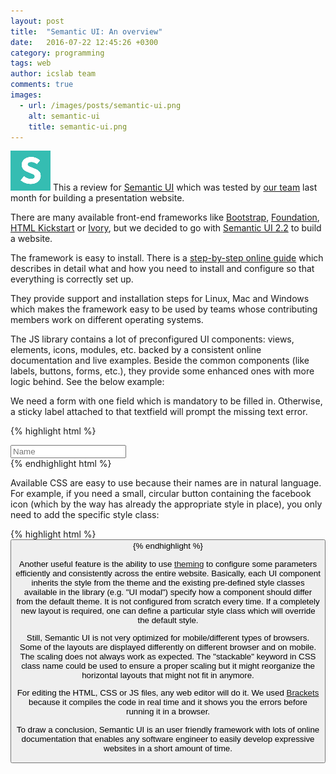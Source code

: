 ```yaml
---
layout: post
title:  "Semantic UI: An overview"
date:   2016-07-22 12:45:26 +0300
category: programming
tags: web 
author: icslab team 
comments: true
images: 
  - url: /images/posts/semantic-ui.png
    alt: semantic-ui
    title: semantic-ui.png
---
```


<div class=" segment">
  <img class="ui tiny left floated image" src="/images/posts/semantic-ui.png">
  This a review for <a href="http://semantic-ui.com/">Semantic UI</a> which was tested by <a href="http://www.icslab.eu/#ourteam">our team</a> last month for building a presentation website.
</div>  

There are many available front-end frameworks like [Bootstrap](http://getbootstrap.com/), [Foundation](http://foundation.zurb.com/), [HTML Kickstart](http://www.99lime.com/elements/) or [Ivory](https://github.com/kanthvallampati/IVORY), but we decided to go with [Semantic UI 2.2](http://semantic-ui.com/) to build a website. 

The framework is easy to install. There is a [step-by-step online guide](http://semantic-ui.com/introduction/getting-started.html) which describes in detail what and how you need to install and configure so that everything is correctly set up.

They provide support and installation steps for Linux, Mac and Windows which makes the framework easy to be used by teams whose contributing members work on different operating systems.

The JS library contains a lot of preconfigured UI components: views, elements, icons, modules, etc. backed by a consistent online documentation and live examples. Beside the common components (like labels, buttons, forms, etc.), they provide some enhanced ones with more logic behind. See the below example:

We need a form with one field which is mandatory to be filled in. Otherwise, a sticky label attached to that textfield will prompt the missing text error. 

{% highlight html %}
<form class="ui fluid form" onsubmit="return validateAndSubmit()" method="POST">
    <div class="required inline field">
        <input type="text" name="name" placeholder="Name" id="name">
            <div class="ui left pointing red basic label" id="name_error" style="visibility:hidden;">
            </div>
    </div>
</form>
{% endhighlight html %}

Available CSS are easy to use because their names are in natural language. For example, if you need a small, circular button containing the facebook icon (which by the way has already the appropriate style in place), you only need to add the specific style class:

{% highlight html %}
<button class="ui circular small facebook icon button">
{% endhighlight %}

Another useful feature is the ability to use [theming](http://semantic-ui.com/usage/theming.html) to configure some parameters efficiently and consistently across the entire website. Basically, each UI component inherits the style from the theme and the existing pre-defined style classes available in the library (e.g. "UI modal") specify how a component should differ from the default theme. It is not configured from scratch every time. If a completely new layout is required, one can define a particular style class which will override the default style.

Still, Semantic UI is not very optimized for mobile/different types of browsers. Some of the layouts are displayed differently on different browser and on mobile. The scaling does not always work as expected. The "stackable" keyword in CSS class name could be used to ensure a proper scaling but it might reorganize the horizontal layouts that might not fit in anymore. 
	
For editing the HTML, CSS or JS files, any web editor will do it. We used [Brackets](http://brackets.io/) because it compiles the code in real time and it shows you the errors before running it in a browser. 

To draw a conclusion, Semantic UI is an user friendly framework with lots of online documentation that enables any software engineer to easily develop expressive websites in a short amount of time.
